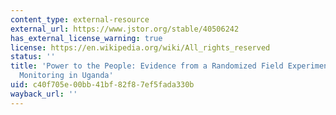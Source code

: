 ```yaml
---
content_type: external-resource
external_url: https://www.jstor.org/stable/40506242
has_external_license_warning: true
license: https://en.wikipedia.org/wiki/All_rights_reserved
status: ''
title: 'Power to the People: Evidence from a Randomized Field Experiment on Community-Based
  Monitoring in Uganda'
uid: c40f705e-00bb-41bf-82f8-7ef5fada330b
wayback_url: ''
---
```

